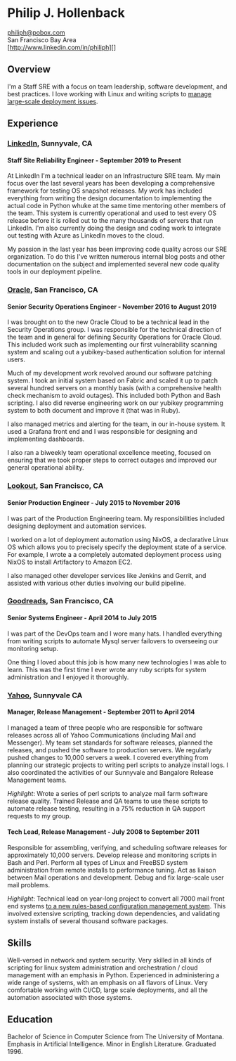 # Philip J. Hollenback

philiph@pobox.com  
San Francisco Bay Area  
[http://www.linkedin.com/in/philiph][]

## Overview

I'm a Staff SRE with a focus on team leadership, software development, and best practices.
I love working with Linux and writing scripts to [manage large-scale deployment issues][].

## Experience

### [LinkedIn][], Sunnyvale, CA

#### Staff Site Reliability Engineer - September 2019 to Present

At LinkedIn I'm a technical leader on an Infrastructure SRE team.  My main focus over the last several years has been developing a comprehensive framework for testing OS snapshot releases.  My work has included everything from writing the design documentation to implementing the actual code in Python whuke at the same time mentoring other members of the team.  This system is currently operational and used to test every OS release before it is rolled out to the many thousands of servers that run LinkedIn.  I'm also currently doing the design and coding work to integrate out testing with Azure as LinkedIn moves to the cloud.

My passion in the last year has been improving code quality across our SRE organization.  To do this I've written numerous internal blog posts and other documentation on the subject and implemented several new code quality tools in our deployment pipeline.

### [Oracle][], San Francisco, CA

#### Senior Security Operations Engineer - November 2016 to August 2019

I was brought on to the new Oracle Cloud to be a technical lead in the Security Operations group.  I was responsible for the technical direction of the team and in general for defining Security Operations for Oracle Cloud.  This included work such as implementing our first vulnerability scanning system and scaling out a yubikey-based authentication solution for internal users.

Much of my development work revolved around our software patching system.  I took an initial system based on Fabric and scaled it up to patch several hundred servers on a monthly basis (with a comprehensive health check mechanism to avoid outages).  This included both Python and Bash scripting.  I also did reverse engineering work on our yubikey programming system to both document and improve it (that was in Ruby).

I also managed metrics and alerting for the team, in our in-house system.  It used a Grafana front end and I was responsible for designing and implementing dashboards.

I also ran a biweekly team operational excellence meeting, focused on ensuring that we took proper steps to correct outages and improved our general operational ability.

### [Lookout][], San Francisco, CA

#### Senior Production Engineer - July 2015 to November 2016

I was part of the Production Engineering team. My responsibilities included designing deployment and automation services.

I worked on a lot of deployment automation using NixOS, a declarative Linux OS which allows you to precisely specify the deployment state of a service. For example, I wrote a a completely automated deployment process using NixOS to install Artifactory to Amazon EC2.

I also managed other developer services like Jenkins and Gerrit, and assisted with various other duties involving our build pipeline.

### [Goodreads][], San Francisco, CA

#### Senior Systems Engineer - April 2014 to July 2015

I was part of the DevOps team and I wore many hats. I handled everything from writing scripts to automate Mysql server failovers to overseeing our monitoring setup.

One thing I loved about this job is how many new technologies I was able to learn. This was the first time I ever wrote any ruby scripts for system administration and I enjoyed it thoroughly.

### [Yahoo][], Sunnyvale CA

#### Manager, Release Management - September 2011 to April 2014

I managed a team of three people who are responsible for software releases
across all of Yahoo Communications (including Mail and Messenger). My team set
standards for software releases, planned the releases, and pushed the software
to production servers. We regularly pushed changes to 10,000 servers a week. I
covered everything from planning our strategic projects to writing perl scripts
to analyze install logs.  I also coordinated the activities of our Sunnyvale
and Bangalore Release Management teams.

*Highlight*: Wrote a series of perl scripts to analyze mail farm
software release quality. Trained Release and QA teams to use these
scripts to automate release testing, resulting in a 75% reduction in QA
support requests to my group.

#### Tech Lead, Release Management - July 2008 to September 2011

Responsible for assembling, verifying, and scheduling software releases
for approximately 10,000 servers. Develop release and monitoring scripts
in Bash and Perl. Perform all types of Linux and FreeBSD system
administration from remote installs to performance tuning. Act as
liaison between Mail operations and development. Debug and fix
large-scale user mail problems.

*Highlight*: Technical lead on year-long project to convert all 7000
mail front end systems
[to a new rules-based configuration management system][]. This
involved  extensive scripting, tracking down dependencies, and
validating system installs of several thousand software packages.

## Skills

Well-versed in network and system security.   Very skilled in all kinds of
scripting for linux system administration and orchestration / cloud management with an emphasis in Python.
Experienced in administering a wide range of systems, with an emphasis on all
flavors of Linux.  Very comfortable working with CI/CD, large scale
deployments, and all the automation associated with those systems.

## Education

Bachelor of Science in Computer Science from The University of Montana.
Emphasis in Artificial Intelligence. Minor in English Literature.
Graduated 1996.

  [http://www.linkedin.com/in/philiph]: http://www.linkedin.com/in/philiph
  [manage large-scale deployment issues]: http://www.hollenback.net/index.php/ServerLoadSpreading
  [LinkedIn]: https://www.linkedin.com
  [Oracle]: https://cloud.oracle.com/
  [Lookout]: https://www.lookout.com/
  [Goodreads]: https://www.goodreads.com/
  [Yahoo]: http://www.yahoo.com
  [to a new rules-based configuration management system]: https://db.usenix.org/events/lisa10/tech/full_papers/Hollenback.pdf
  [www.hollenback.net/index.php/MyArticles]: http://www.hollenback.net/index.php/MyArticles
